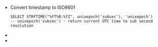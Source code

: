 - Convert timestamp to ISO8601
  ```
  SELECT STRFTIME("%FT%R:%fZ", unixepoch('subsec'), 'unixepoch')
  -- unixepoch('subsec') - return current UTC time to sub second resolution
  ```
-
-
